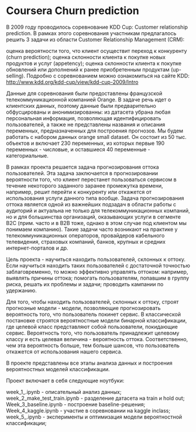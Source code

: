 # Coursera Churn prediction
В 2009 году проводилось соревнование KDD Cup: Customer relationship prediction. В рамках этого соревнования участникам предлагалось решить 3 задачи из области Customer Relationship Management (CRM):

оценка вероятности того, что клиент осуществит переход к конкуренту (churn prediction); оценка склонности клиента к покупке новых продуктов и услуг (appetency); оценка склонности клиента к покупке обновлений или дополнений к ранее приобретенным продуктам (up-selling). Подробно с соревнованием можно ознакомиться на сайте KDD: http://www.kdd.org/kdd-cup/view/kdd-cup-2009/Intro

Данные для соревнования были предоставлены французской телекоммуникационной компанией Orange. В задаче речь идет о клиентских данных, поэтому данные были предварительно обфусцированы и анонимизированны: из датасета убрана любая персональная информация, позволяющая идентифицировать пользователей, а также не представлены названия и описания переменных, предназначенных для построения прогнозов. Мы будем работать с набором данных orange small dataset. Он состоит из 50 тыс. объектов и включает 230 переменных, из которых первые 190 переменных - числовые, и оставшиеся 40 переменные - категориальные.

В рамках проекта решается задача прогнозирования оттока пользователей. Эта задача заключается в прогнозировании вероятности того, что клиент перестанет пользоваться сервисом в течение некоторого заданного заранее промежутка времени, например, решит перейти к конкуренту или откажется от использования услуги данного типа вообще. Задача прогнозирования оттока является одной из важнейших подзадач в области работы с аудиторий и актуальна не только для телекоммуникационных компаний, но и для большинства организаций, оказывающих услуги в сегменте B2C (прим. часто и в B2B тоже, однако в этом случае под клиентом мы понимаем компанию). Такие задачи часто возникают на практике у телекоммуникационных операторов, провайдеров кабельного телевидения, страховых компаний, банков, крупных и средних интернет-порталов и др.

Цель проекта - научиться находить пользователей, склонных к оттоку. Если научиться находить таких пользователей с достаточной точностью заблаговременно, то можно эффективно управлять оттоком: например, выявлять причины оттока; помогать пользователям, попавшим в группу риска, решать их проблемы и задачи; проводить кампании по удержанию.

Для того, чтобы находить пользователей, склонных к оттоку, строят прогнозные модели - модели, позволяющие прогнозировать вероятность того, что пользователь покинет сервис. В классической постановке строятся вероятностные модели бинарной классификации, где целевой класс представляют собой пользователи, покидающие сервис. Вероятность того, что пользователь принадлежит целевому классу и есть целевая величина - вероятность оттока. Соответственно, чем эта вероятность больше, тем больше шансов, что пользователь откажется от использования нашего сервиса.

В проекте представлены все этапы анализа данных и построения вероятностных моделей классификации.

Проект включает в себя следующие ноутбуки:

week_1_.ipynb - описательный анализ данных;
week_2_make_test_train.ipynb - разделение датасета на train и hold out;
Week_3_baseline.ipynb - построение baseline-решения;
Week_4_kaggle.ipynb - участие в соревновании на kaggle inclass;
week_5_.ipynb - эксперименты и оптимизация модели вероятностной классификации;
